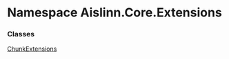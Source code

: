 # <a id="Aislinn_Core_Extensions"></a> Namespace Aislinn.Core.Extensions

### Classes

 [ChunkExtensions](Aislinn.Core.Extensions.ChunkExtensions.md)

